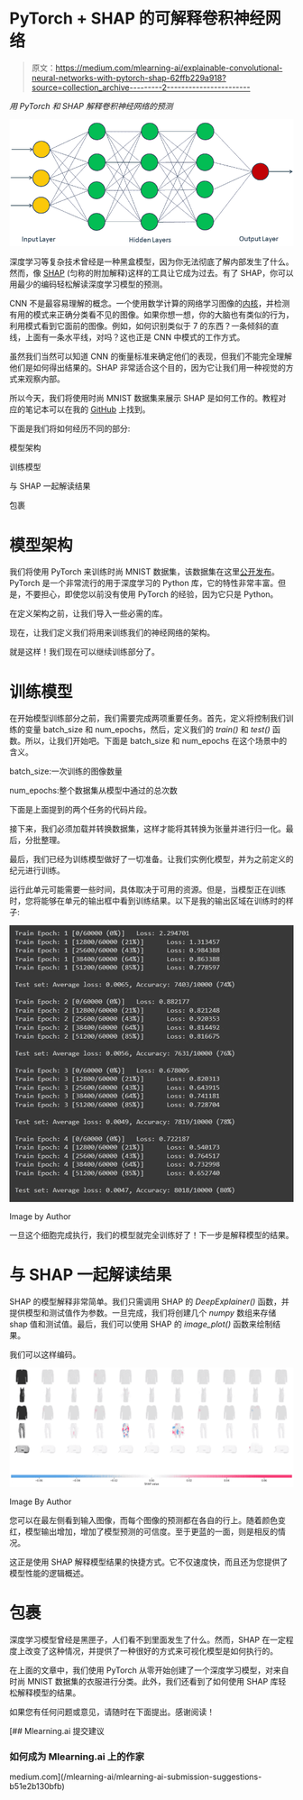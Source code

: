 # PyTorch + SHAP 的可解释卷积神经网络

> 原文：<https://medium.com/mlearning-ai/explainable-convolutional-neural-networks-with-pytorch-shap-62ffb229a918?source=collection_archive---------2----------------------->

*用 PyTorch 和 SHAP 解释卷积神经网络的预测*

![](img/34a5a13edf6208fde3c8eb64e2f4499e.png)

深度学习等复杂技术曾经是一种黑盒模型，因为你无法彻底了解内部发生了什么。然而，像 [SHAP](https://shap.readthedocs.io/en/latest/index.html) (匀称的附加解释)这样的工具让它成为过去。有了 SHAP，你可以用最少的编码轻松解读深度学习模型的预测。

CNN 不是最容易理解的概念。一个使用数学计算的网络学习图像的[内核](https://ieeexplore.ieee.org/document/7877043)，并检测有用的模式来正确分类看不见的图像。如果你想一想，你的大脑也有类似的行为，利用模式看到它面前的图像。例如，如何识别类似于 7 的东西？一条倾斜的直线，上面有一条水平线，对吗？这也正是 CNN 中模式的工作方式。

虽然我们当然可以知道 CNN 的衡量标准来确定他们的表现，但我们不能完全理解他们是如何得出结果的。SHAP 非常适合这个目的，因为它让我们用一种视觉的方式来观察内部。

所以今天，我们将使用时尚 MNIST 数据集来展示 SHAP 是如何工作的。教程对应的笔记本可以在我的 [GitHub](https://github.com/fenago/blog/blob/main/SHAP_CNN.ipynb) 上找到。

下面是我们将如何经历不同的部分:

模型架构

训练模型

与 SHAP 一起解读结果

包裹

# 模型架构

我们将使用 PyTorch 来训练时尚 MNIST 数据集，该数据集在这里[公开发布](https://www.kaggle.com/zalando-research/fashionmnist)。PyTorch 是一个非常流行的用于深度学习的 Python 库，它的特性非常丰富。但是，不要担心，即使您以前没有使用 PyTorch 的经验，因为它只是 Python。

在定义架构之前，让我们导入一些必需的库。

现在，让我们定义我们将用来训练我们的神经网络的架构。

就是这样！我们现在可以继续训练部分了。

# 训练模型

在开始模型训练部分之前，我们需要完成两项重要任务。首先，定义将控制我们训练的变量 batch_size 和 num_epochs，然后，定义我们的 *train()* 和 *test()* 函数。所以，让我们开始吧。下面是 batch_size 和 num_epochs 在这个场景中的含义。

batch_size:一次训练的图像数量

num_epochs:整个数据集从模型中通过的总次数

下面是上面提到的两个任务的代码片段。

接下来，我们必须加载并转换数据集，这样才能将其转换为张量并进行归一化。最后，分批整理。

最后，我们已经为训练模型做好了一切准备。让我们实例化模型，并为之前定义的纪元进行训练。

运行此单元可能需要一些时间，具体取决于可用的资源。但是，当模型正在训练时，您将能够在单元的输出框中看到训练结果。以下是我的输出区域在训练时的样子:

![](img/8e343dc91b45b3e316d98acd31fd6335.png)

Image by Author

一旦这个细胞完成执行，我们的模型就完全训练好了！下一步是解释模型的结果。

# 与 SHAP 一起解读结果

SHAP 的模型解释非常简单。我们只需调用 SHAP 的 *DeepExplainer()* 函数，并提供模型和测试值作为参数。一旦完成，我们将创建几个 *numpy* 数组来存储 shap 值和测试值。最后，我们可以使用 SHAP 的 *image_plot()* 函数来绘制结果。

我们可以这样编码。

![](img/ad873c329aae2d554d1786868f9d72d9.png)

Image By Author

您可以在最左侧看到输入图像，而每个图像的预测都在各自的行上。随着颜色变红，模型输出增加，增加了模型预测的可信度。至于更蓝的一面，则是相反的情况。

这正是使用 SHAP 解释模型结果的快捷方式。它不仅速度快，而且还为您提供了模型性能的逻辑概述。

# 包裹

深度学习模型曾经是黑匣子，人们看不到里面发生了什么。然而，SHAP 在一定程度上改变了这种情况，并提供了一种很好的方式来可视化模型是如何执行的。

在上面的文章中，我们使用 PyTorch 从零开始创建了一个深度学习模型，对来自时尚 MNIST 数据集的衣服进行分类。此外，我们还看到了如何使用 SHAP 库轻松解释模型的结果。

如果您有任何问题或意见，请随时在下面提出。感谢阅读！

[](/mlearning-ai/mlearning-ai-submission-suggestions-b51e2b130bfb) [## Mlearning.ai 提交建议

### 如何成为 Mlearning.ai 上的作家

medium.com](/mlearning-ai/mlearning-ai-submission-suggestions-b51e2b130bfb)